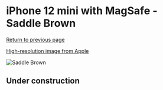 # iPhone 12 mini with MagSafe - Saddle Brown

[Return to previous page](/iphone_12)

[High-resolution image from Apple](https://store.storeimages.cdn-apple.com/8756/as-images.apple.com/is/MHMP3?wid=4500&hei=4500&fmt=png)

<div style="width: 500px"><img src="/almost_uncompressed/MHMP3.webp" alt="Saddle Brown"></div>

## Under construction
